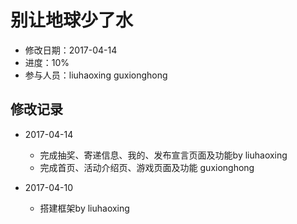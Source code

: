 # 别让地球少了水
- 修改日期：2017-04-14
- 进度：10%  
- 参与人员：liuhaoxing guxionghong

## 修改记录
- 2017-04-14
    * 完成抽奖、寄递信息、我的、发布宣言页面及功能by liuhaoxing
    * 完成首页、活动介绍页、游戏页面及功能 guxionghong

- 2017-04-10
    * 搭建框架by liuhaoxing
